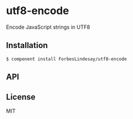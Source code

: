 
# utf8-encode

  Encode JavaScript strings in UTF8

## Installation

    $ component install ForbesLindesay/utf8-encode

## API

   

## License

  MIT
